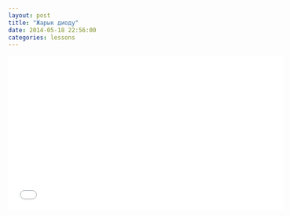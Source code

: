 ```yaml
---
layout: post
title: "Жарык диоду"
date: 2014-05-18 22:56:00
categories: lessons
---
```


<iframe width="560" height="315" src="//www.youtube.com/embed/bcHiyQZqP_I" frameborder="0" allowfullscreen></iframe>
